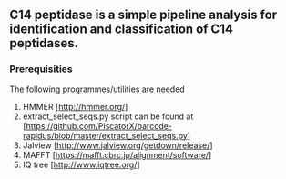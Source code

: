 ## C14 peptidase is a simple pipeline analysis for identification and classification of C14 peptidases. 


### Prerequisities
The following programmes/utilities are needed
1. HMMER [http://hmmer.org/]
2. extract_select_seqs.py script can be found at [https://github.com/PiscatorX/barcode-rapidus/blob/master/extract_select_seqs.py]
3. Jalview [http://www.jalview.org/getdown/release/]
4. MAFFT [https://mafft.cbrc.jp/alignment/software/]
3. IQ tree [http://www.iqtree.org/]

